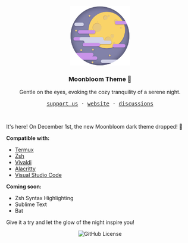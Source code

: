 <div align="center">
  <img src="./logo.svg" alt="Logo" width="160px">
  <h3>Moonbloom Theme  🌙</h3>
  <p>Gentle on the eyes, evoking the cozy tranquility of a serene night.</p>
  <p>
    <samp>
      <a href="https://donate.teplostan.ski">support us</a>  ·  <a href="https://moonbloom.teplostan.ski">website</a>  ·  <a href="https://github.com/orgs/moonbloom-theme/discussions">discussions</a>
    </samp>
  </p>
</div>

<br/>

<p>It's here!
On December 1st, the new Moonbloom dark theme dropped! 🎉</p>

**Compatible with:**
- [Termux](https://github.com/moonbloom-theme/termux)
- [Zsh](https://github.com/moonbloom-theme/zsh)
- [Vivaldi](https://github.com/moonbloom-theme/vivaldi)
- [Alacritty](https://github.com/moonbloom-theme/alacritty)
- [Visual Studio Code](https://github.com/moonbloom-theme/visual-studio-code)

**Coming soon:**
- Zsh Syntax Highlighting
- Sublime Text
- Bat

Give it a try and let the glow of the night inspire you!

<p align="center">
  <img alt="GitHub License" src="https://img.shields.io/github/license/moonbloom-theme/moonbloom?style=flat-square&labelColor=%231d1e27&color=%23E8C87E">
</p>

